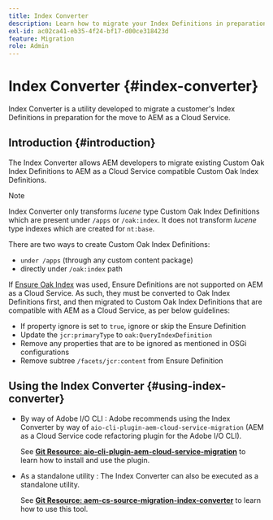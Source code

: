 ```yaml
---
title: Index Converter
description: Learn how to migrate your Index Definitions in preparation for the move to AEM as a Cloud Service.
exl-id: ac02ca41-eb35-4f24-bf17-d00ce318423d
feature: Migration
role: Admin
---
```

# Index Converter {#index-converter}

Index Converter is a utility developed to migrate a customer's Index Definitions in preparation for the move to AEM as a Cloud Service.

## Introduction {#introduction}

The Index Converter allows AEM developers to migrate existing Custom Oak Index Definitions to AEM as a Cloud Service compatible Custom Oak Index Definitions.

>[!NOTE]
>Index Converter only transforms *lucene* type Custom Oak Index Definitions which are present under `/apps` or `/oak:index`. It does not transform *lucene* type indexes which are created for `nt:base`.

There are two ways to create Custom Oak Index Definitions:

* `under /apps` (through any custom content package)
* directly under `/oak:index` path

If [Ensure Oak Index](https://adobe-consulting-services.github.io/acs-aem-commons/features/ensure-oak-index/index.html) was used, Ensure Definitions are not supported on AEM as a Cloud Service. As such, they must be converted to Oak Index Definitions first, and then migrated to Custom Oak Index Definitions that are compatible with AEM as a Cloud Service, as per below guidelines:

* If property ignore is set to `true`, ignore or skip the Ensure Definition
* Update the `jcr:primaryType` to `oak:QueryIndexDefinition`
* Remove any properties that are to be ignored as mentioned in OSGi configurations
* Remove subtree `/facets/jcr:content` from Ensure Definition

## Using the Index Converter {#using-index-converter}

* By way of Adobe I/O CLI : Adobe recommends using the Index Converter by way of `aio-cli-plugin-aem-cloud-service-migration` (AEM as a Cloud Service code refactoring plugin for the Adobe I/O CLI).

   See **[Git Resource: aio-cli-plugin-aem-cloud-service-migration](https://github.com/adobe/aio-cli-plugin-aem-cloud-service-migration#introduction)** to learn how to install and use the plugin.

* As a standalone utility : The Index Converter can also be executed as a standalone utility.

   See **[Git Resource: aem-cs-source-migration-index-converter](https://github.com/adobe/aem-cloud-service-source-migration/tree/master/packages/index-converter)** to learn how to use this tool.
